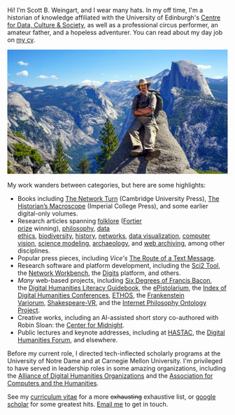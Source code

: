 Hi! I’m Scott B. Weingart, and I wear many hats. In my off time, I'm a historian of knowledge affiliated with the University of Edinburgh's [Centre for Data, Culture & Society](https://www.cdcs.ed.ac.uk/), as well as a professional circus performer, an amateur father, and a hopeless adventurer. You can read about my day job on [my cv](/cv.pdf). 

![Scott B. Weingart in front of mountains](/sbw.jpg)

My work wanders between categories, but here are some highlights:

-   Books including [The Network Turn](https://www.cambridge.org/core/elements/network-turn/CC38F2EA9F51A6D1AFCB7E005218BBE5) (Cambridge University Press), [The Historian’s Macroscope](https://themacroscope.org/) (Imperial College Press), and some earlier digital-only volumes.
-   Research articles spanning [folklore](https://academic.oup.com/dsh/article-abstract/28/3/404/946904) ([Fortier prize](https://adho.org/awards/paul-fortier-prize/recipients) winning), [philosophy](https://link.springer.com/article/10.1007/s10670-014-9621-1), [data ethics](https://asistdl.onlinelibrary.wiley.com/doi/abs/10.1002/asi.23294), [biodiversity](https://www.pnas.org/content/118/6/e2018093118.short), [history](https://brill.com/view/journals/nun/31/1/article-p78_5.xml), [networks](https://www.euppublishing.com/doi/full/10.3366/ijhac.2016.0157), [data visualization](https://www.frontiersin.org/articles/10.3389/fcomm.2023.1305137/full), [computer vision](https://kilthub.cmu.edu/articles/preprint/CAMPI_Computer-Aided_Metadata_Generation_for_Photo_archives_Initiative/12791807), [science modeling](https://akjournals.com/view/journals/11192/89/1/article-p421.xml), [archaeology](https://link.springer.com/content/pdf/10.1007/s10816-014-9230-y.pdf), and [web archiving](https://quod.lib.umich.edu/j/jep/3336451.0022.105?view=text;rgn=main), among other disciplines.
-   Popular press pieces, including *Vice's* [The Route of a Text Message](https://www.vice.com/en/article/kzdn8n/the-route-of-a-text-message-a-love-story).
-   Research software and platform development, including the [Sci2 Tool](https://sci2.cns.iu.edu/user/index.php), the [Network Workbench](http://nwb.cns.iu.edu/), the [Digits](https://digits.pub/about/) platform, and others.
-   *Many* web-based projects, including [Six Degrees of Francis Bacon](http://www.sixdegreesoffrancisbacon.com/), the [Digital Humanities Literacy Guidebook](https://cmu-lib.github.io/dhlg/), the [ePistolarium](http://ckcc.huygens.knaw.nl/epistolarium/#), the [Index of Digital Humanities Conferences](https://dh-abstracts.library.cmu.edu/), [ETHOS](https://lps.library.cmu.edu/ETHOS/), the [Frankenstein Variorum](https://frankensteinvariorum.org/), [Shakespeare-VR](https://shakespeare-vr.library.cmu.edu/), and the [Internet Philosophy Ontology Project](https://www.inphoproject.org/).
-   Creative works, including an AI-assisted short story co-authored with Robin Sloan: the [Center for Midnight](https://www.robinsloan.com/center-for-midnight/).
-   Public lectures and keynote addresses, including at [HASTAC](https://hastac2015.sched.com/event/2vaV/connecting-the-dots), the [Digital Humanities Forum](https://today.ku.edu/digital-humanities-forum-explore-nodes-networks-humanities), and elsewhere.

Before my current role, I directed tech-inflected scholarly programs at the University of Notre Dame and at Carnegie Mellon University. I'm privileged to have served in leadership roles in some amazing organizations, including the [Alliance of Digital Humanities Organizations](https://adho.org/) and the [Association for Computers and the Humanities](https://ach.org/).

See my [curriculum vitae](/cv.pdf) for a more ~~exhausting~~ exhaustive list, or [google scholar](https://scholar.google.com/citations?user=c5t_w1cAAAAJ) for some greatest hits. [Email me](mailto:weingart.scott+irregular@gmail.com) to get in touch.
